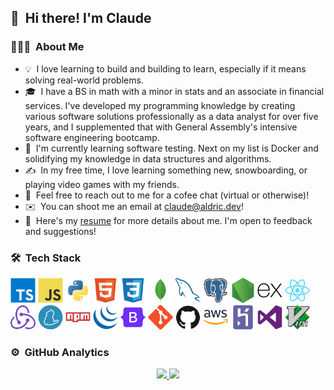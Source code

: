 ## 👋 &nbsp;Hi there! I'm Claude

### 👨🏻‍💻 &nbsp;About Me

- 💡 &nbsp;I love learning to build and building to learn, especially if it means solving real-world problems.
- 🎓 &nbsp;I have a BS in math with a minor in stats and an associate in financial services. I've developed my programming knowledge by creating various software solutions professionally as a data analyst for over five years, and I supplemented that with General Assembly's intensive software engineering bootcamp.
- 🌱 &nbsp;I'm currently learning software testing. Next on my list is Docker and solidifying my knowledge in data structures and algorithms.
- ✍️ &nbsp;In my free time, I love learning something new, snowboarding, or playing video games with my friends.
- 💬 &nbsp;Feel free to reach out to me for a cofee chat (virtual or otherwise)!
- ✉️ &nbsp;You can shoot me an email at claude@aldric.dev!
- 📄 &nbsp;Here's my [resume](https://aldric.dev/resume_aldric_claude.pdf) for more details about me. I'm open to feedback and suggestions!

### 🛠 &nbsp;Tech Stack

<p align="left">
  <img src="https://raw.githubusercontent.com/devicons/devicon/master/icons/typescript/typescript-original.svg" alt="TypeScript" width="40" height="40" title="TypeScript" />
  <img src="https://raw.githubusercontent.com/devicons/devicon/master/icons/javascript/javascript-original.svg" alt="JavaScript" width="40" height="40" title="JavaScript" />
  <img src="https://raw.githubusercontent.com/devicons/devicon/master/icons/python/python-original.svg" alt="Python" width="40" height="40" title="Python" />
  <img src="https://raw.githubusercontent.com/devicons/devicon/master/icons/html5/html5-original.svg" alt="HTML" width="40" height="40" title="HTML" />
  <img src="https://raw.githubusercontent.com/devicons/devicon/master/icons/css3/css3-original.svg" alt="CSS" width="40" height="40" title="CSS" />
  <img src="https://raw.githubusercontent.com/devicons/devicon/master/icons/mongodb/mongodb-original.svg" alt="MongoDB" width="40" height="40" title="MongoDB" />
  <img src="https://raw.githubusercontent.com/devicons/devicon/master/icons/mysql/mysql-original.svg" alt="MySQL" width="40" height="40" title="MySQL" />
  <img src="https://raw.githubusercontent.com/devicons/devicon/master/icons/postgresql/postgresql-original.svg" alt="PostgreSQL" width="40" height="40" title="PostgreSQL" />
  <img src="https://raw.githubusercontent.com/devicons/devicon/master/icons/nodejs/nodejs-original.svg" alt="Node.js" width="40" height="40" title="Node.js" />
  <img src="https://raw.githubusercontent.com/devicons/devicon/master/icons/express/express-original.svg" alt="Express.js" width="40" height="40" title="Express.js" />
  <img src="https://raw.githubusercontent.com/devicons/devicon/master/icons/react/react-original.svg" alt="React.js" width="40" height="40" title="React.js" />
  <img src="https://raw.githubusercontent.com/devicons/devicon/master/icons/redux/redux-original.svg" alt="Redux" width="40" height="40" title="Redux" />
  <img src="https://raw.githubusercontent.com/devicons/devicon/master/icons/yarn/yarn-original.svg" alt="Yarn" width="40" height="40" title="Yarn" />
  <img src="https://raw.githubusercontent.com/devicons/devicon/master/icons/npm/npm-original-wordmark.svg" alt="NPM" width="40" height="40" title="NPM" />
  <img src="https://raw.githubusercontent.com/devicons/devicon/master/icons/jquery/jquery-original.svg" alt="jQuery" width="40" height="40" title="jQuery" />
  <img src="https://raw.githubusercontent.com/devicons/devicon/master/icons/bootstrap/bootstrap-plain.svg" alt="Bootstrap" width="40" height="40" title="Bootstrap" />
  <img src="https://raw.githubusercontent.com/devicons/devicon/master/icons/git/git-original.svg" alt="Git" width="40" height="40" title="Git" />
  <img src="https://raw.githubusercontent.com/devicons/devicon/master/icons/github/github-original.svg" alt="GitHub" width="40" height="40" title="GitHub" />
  <img src="https://raw.githubusercontent.com/devicons/devicon/master/icons/amazonwebservices/amazonwebservices-original.svg" alt="Amazon Web Services" width="40" height="40" title="Amazon Web Services" />
  <img src="https://raw.githubusercontent.com/devicons/devicon/master/icons/heroku/heroku-plain.svg" alt="Heroku" width="40" height="40" title="Heroku" />
  <img src="https://raw.githubusercontent.com/devicons/devicon/master/icons/visualstudio/visualstudio-plain.svg" alt="VS Code" width="40" height="40" title="Visual Studio Code" />
  <img src="https://raw.githubusercontent.com/devicons/devicon/master/icons/vim/vim-original.svg" alt="Vim" width="40" height="40" title="Vim" />
</p>

### ⚙️ &nbsp;GitHub Analytics

<p align="center">
<a href="https://github.com/anuraghazra/github-readme-stats">
  <img height="180em" src="https://github-readme-stats-eight-theta.vercel.app/api?username=caldric&show_icons=true&theme=vue-dark&include_all_commits=true&count_private=true" />
  <img height="180em" src="https://github-readme-stats-eight-theta.vercel.app/api/top-langs/?username=caldric&layout=compact&exclude_lang=java+r&theme=vue-dark" />
</a>
</p>

